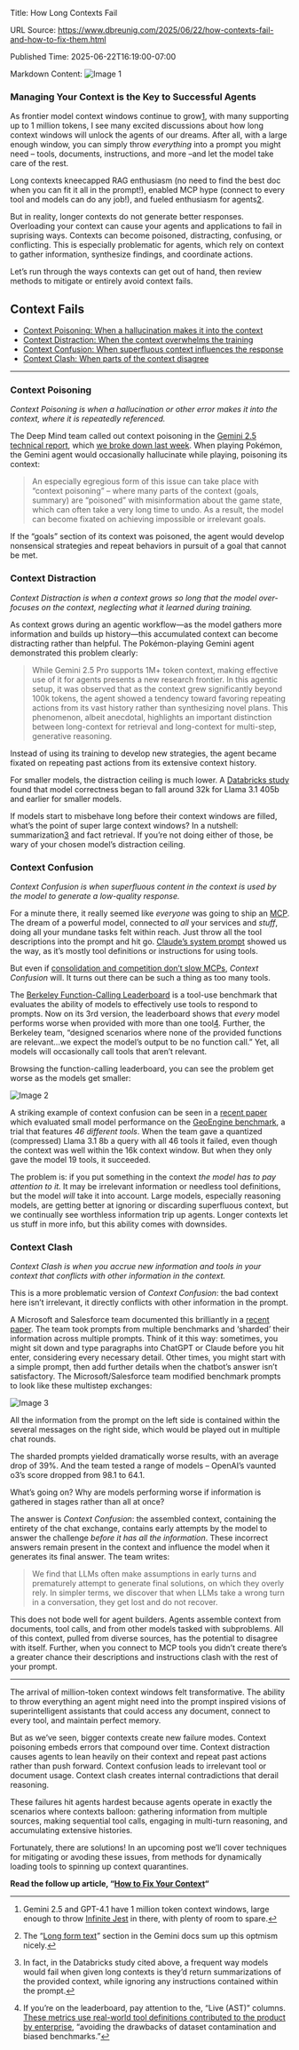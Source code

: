 Title: How Long Contexts Fail

URL Source: https://www.dbreunig.com/2025/06/22/how-contexts-fail-and-how-to-fix-them.html

Published Time: 2025-06-22T16:19:00-07:00

Markdown Content:
![Image 1](https://www.dbreunig.com/img/overload.jpg)

### Managing Your Context is the Key to Successful Agents

As frontier model context windows continue to grow[1](https://www.dbreunig.com/2025/06/22/how-contexts-fail-and-how-to-fix-them.html#fn:longcontext), with many supporting up to 1 million tokens, I see many excited discussions about how long context windows will unlock the agents of our dreams. After all, with a large enough window, you can simply throw _everything_ into a prompt you might need – tools, documents, instructions, and more –and let the model take care of the rest.

Long contexts kneecapped RAG enthusiasm (no need to find the best doc when you can fit it all in the prompt!), enabled MCP hype (connect to every tool and models can do any job!), and fueled enthusiasm for agents[2](https://www.dbreunig.com/2025/06/22/how-contexts-fail-and-how-to-fix-them.html#fn:googledocs).

But in reality, longer contexts do not generate better responses. Overloading your context can cause your agents and applications to fail in suprising ways. Contexts can become poisoned, distracting, confusing, or conflicting. This is especially problematic for agents, which rely on context to gather information, synthesize findings, and coordinate actions.

Let’s run through the ways contexts can get out of hand, then review methods to mitigate or entirely avoid context fails.

Context Fails
-------------

*   [Context Poisoning: When a hallucination makes it into the context](https://www.dbreunig.com/2025/06/22/how-contexts-fail-and-how-to-fix-them.html#context-poisoning)
*   [Context Distraction: When the context overwhelms the training](https://www.dbreunig.com/2025/06/22/how-contexts-fail-and-how-to-fix-them.html#context-distraction)
*   [Context Confusion: When superfluous context influences the response](https://www.dbreunig.com/2025/06/22/how-contexts-fail-and-how-to-fix-them.html#context-confusion)
*   [Context Clash: When parts of the context disagree](https://www.dbreunig.com/2025/06/22/how-contexts-fail-and-how-to-fix-them.html#context-clash)

* * *

### Context Poisoning

_Context Poisoning is when a hallucination or other error makes it into the context, where it is repeatedly referenced._

The Deep Mind team called out context poisoning in the [Gemini 2.5 technical report](https://storage.googleapis.com/deepmind-media/gemini/gemini_v2_5_report.pdf), which [we broke down last week](https://www.dbreunig.com/2025/06/17/an-agentic-case-study-playing-pok%C3%A9mon-with-gemini.html). When playing Pokémon, the Gemini agent would occasionally hallucinate while playing, poisoning its context:

> An especially egregious form of this issue can take place with “context poisoning” – where many parts of the context (goals, summary) are “poisoned” with misinformation about the game state, which can often take a very long time to undo. As a result, the model can become fixated on achieving impossible or irrelevant goals.

If the “goals” section of its context was poisoned, the agent would develop nonsensical strategies and repeat behaviors in pursuit of a goal that cannot be met.

### Context Distraction

_Context Distraction is when a context grows so long that the model over-focuses on the context, neglecting what it learned during training._

As context grows during an agentic workflow—as the model gathers more information and builds up history—this accumulated context can become distracting rather than helpful. The Pokémon-playing Gemini agent demonstrated this problem clearly:

> While Gemini 2.5 Pro supports 1M+ token context, making effective use of it for agents presents a new research frontier. In this agentic setup, it was observed that as the context grew significantly beyond 100k tokens, the agent showed a tendency toward favoring repeating actions from its vast history rather than synthesizing novel plans. This phenomenon, albeit anecdotal, highlights an important distinction between long-context for retrieval and long-context for multi-step, generative reasoning.

Instead of using its training to develop new strategies, the agent became fixated on repeating past actions from its extensive context history.

For smaller models, the distraction ceiling is much lower. A [Databricks study](https://www.databricks.com/blog/long-context-rag-performance-llms) found that model correctness began to fall around 32k for Llama 3.1 405b and earlier for smaller models.

If models start to misbehave long before their context windows are filled, what’s the point of super large context windows? In a nutshell: summarization[3](https://www.dbreunig.com/2025/06/22/how-contexts-fail-and-how-to-fix-them.html#fn:summarization) and fact retrieval. If you’re not doing either of those, be wary of your chosen model’s distraction ceiling.

### Context Confusion

_Context Confusion is when superfluous content in the context is used by the model to generate a low-quality response._

For a minute there, it really seemed like _everyone_ was going to ship an [MCP](https://www.dbreunig.com/2025/03/18/mcps-are-apis-for-llms.html). The dream of a powerful model, connected to _all_ your services and _stuff_, doing all your mundane tasks felt within reach. Just throw all the tool descriptions into the prompt and hit go. [Claude’s system prompt](https://www.dbreunig.com/2025/05/07/claude-s-system-prompt-chatbots-are-more-than-just-models.html) showed us the way, as it’s mostly tool definitions or instructions for using tools.

But even if [consolidation and competition don’t slow MCPs](https://www.dbreunig.com/2025/06/16/drawbridges-go-up.html), _Context Confusion_ will. It turns out there can be such a thing as too many tools.

The [Berkeley Function-Calling Leaderboard](https://gorilla.cs.berkeley.edu/leaderboard.html) is a tool-use benchmark that evaluates the ability of models to effectively use tools to respond to prompts. Now on its 3rd version, the leaderboard shows that _every_ model performs worse when provided with more than one tool[4](https://www.dbreunig.com/2025/06/22/how-contexts-fail-and-how-to-fix-them.html#fn:live). Further, the Berkeley team, “designed scenarios where none of the provided functions are relevant…we expect the model’s output to be no function call.” Yet, all models will occasionally call tools that aren’t relevant.

Browsing the function-calling leaderboard, you can see the problem get worse as the models get smaller:

![Image 2](https://www.dbreunig.com/img/gemma_irrelevance.png)

A striking example of context confusion can be seen in a [recent paper](https://arxiv.org/pdf/2411.15399?) which evaluated small model performance on the [GeoEngine benchmark](https://arxiv.org/abs/2404.15500), a trial that features _46 different tools_. When the team gave a quantized (compressed) Llama 3.1 8b a query with all 46 tools it failed, even though the context was well within the 16k context window. But when they only gave the model 19 tools, it succeeded.

The problem is: if you put something in the context _the model has to pay attention to it._ It may be irrelevant information or needless tool definitions, but the model _will_ take it into account. Large models, especially reasoning models, are getting better at ignoring or discarding superfluous context, but we continually see worthless information trip up agents. Longer contexts let us stuff in more info, but this ability comes with downsides.

### Context Clash

_Context Clash is when you accrue new information and tools in your context that conflicts with other information in the context._

This is a more problematic version of _Context Confusion_: the bad context here isn’t irrelevant, it directly conflicts with other information in the prompt.

A Microsoft and Salesforce team documented this brilliantly in a [recent paper](https://arxiv.org/pdf/2505.06120). The team took prompts from multiple benchmarks and ‘sharded’ their information across multiple prompts. Think of it this way: sometimes, you might sit down and type paragraphs into ChatGPT or Claude before you hit enter, considering every necessary detail. Other times, you might start with a simple prompt, then add further details when the chatbot’s answer isn’t satisfactory. The Microsoft/Salesforce team modified benchmark prompts to look like these multistep exchanges:

![Image 3](https://www.dbreunig.com/img/sharded_prompt.png)

All the information from the prompt on the left side is contained within the several messages on the right side, which would be played out in multiple chat rounds.

The sharded prompts yielded dramatically worse results, with an average drop of 39%. And the team tested a range of models – OpenAI’s vaunted o3’s score dropped from 98.1 to 64.1.

What’s going on? Why are models performing worse if information is gathered in stages rather than all at once?

The answer is _Context Confusion_: the assembled context, containing the entirety of the chat exchange, contains early attempts by the model to answer the challenge _before it has all the information_. These incorrect answers remain present in the context and influence the model when it generates its final answer. The team writes:

> We find that LLMs often make assumptions in early turns and prematurely attempt to generate final solutions, on which they overly rely. In simpler terms, we discover that when LLMs take a wrong turn in a conversation, they get lost and do not recover.

This does not bode well for agent builders. Agents assemble context from documents, tool calls, and from other models tasked with subproblems. All of this context, pulled from diverse sources, has the potential to disagree with itself. Further, when you connect to MCP tools you didn’t create there’s a greater chance their descriptions and instructions clash with the rest of your prompt.

* * *

The arrival of million-token context windows felt transformative. The ability to throw everything an agent might need into the prompt inspired visions of superintelligent assistants that could access any document, connect to every tool, and maintain perfect memory.

But as we’ve seen, bigger contexts create new failure modes. Context poisoning embeds errors that compound over time. Context distraction causes agents to lean heavily on their context and repeat past actions rather than push forward. Context confusion leads to irrelevant tool or document usage. Context clash creates internal contradictions that derail reasoning.

These failures hit agents hardest because agents operate in exactly the scenarios where contexts balloon: gathering information from multiple sources, making sequential tool calls, engaging in multi-turn reasoning, and accumulating extensive histories.

Fortunately, there are solutions! In an upcoming post we’ll cover techniques for mitigating or avoding these issues, from methods for dynamically loading tools to spinning up context quarantines.

**Read the follow up article, “[How to Fix Your Context](https://www.dbreunig.com/2025/06/26/how-to-fix-your-context.html)“**

* * *

1.   Gemini 2.5 and GPT-4.1 have 1 million token context windows, large enough to throw [Infinite Jest](https://en.wikipedia.org/wiki/Infinite_Jest) in there, with plenty of room to spare.[↩](https://www.dbreunig.com/2025/06/22/how-contexts-fail-and-how-to-fix-them.html#fnref:longcontext)

2.   The “[Long form text](https://ai.google.dev/gemini-api/docs/long-context#long-form-text)” section in the Gemini docs sum up this optmism nicely.[↩](https://www.dbreunig.com/2025/06/22/how-contexts-fail-and-how-to-fix-them.html#fnref:googledocs)

3.   In fact, in the Databricks study cited above, a frequent way models would fail when given long contexts is they’d return summarizations of the provided context, while ignoring any instructions contained within the prompt.[↩](https://www.dbreunig.com/2025/06/22/how-contexts-fail-and-how-to-fix-them.html#fnref:summarization)

4.   If you’re on the leaderboard, pay attention to the, “Live (AST)” columns. [These metrics use real-world tool definitions contributed to the product by enterprise](https://gorilla.cs.berkeley.edu/blogs/12_bfcl_v2_live.html), “avoiding the drawbacks of dataset contamination and biased benchmarks.”[↩](https://www.dbreunig.com/2025/06/22/how-contexts-fail-and-how-to-fix-them.html#fnref:live)
